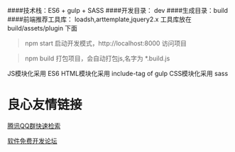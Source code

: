 ####技术栈：ES6 + gulp + SASS
####开发目录： dev
####生成目录：build
####前端推荐工具库： loadsh,arttemplate,jquery2.x 工具库放在build/assets/plugin 下面

> npm start 启动开发模式，http://localhost:8000 访问项目

> npm build 打包项目，会自动打包js,名字为 *.build.js

JS模块化采用 ES6
HTML模块化采用 include-tag of gulp 
CSS模块化采用 sass



 # 良心友情链接

[腾讯QQ群快速检索](http://u.720life.cn/s/8cf73f7c)

[软件免费开发论坛](http://u.720life.cn/s/bbb01dc0)